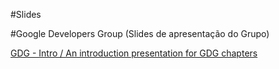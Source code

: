 #Slides

#Google Developers Group (Slides de apresentação do Grupo)

[GDG - Intro / An introduction presentation for GDG chapters](https://github.com/erickmendonca/gdg-intro)